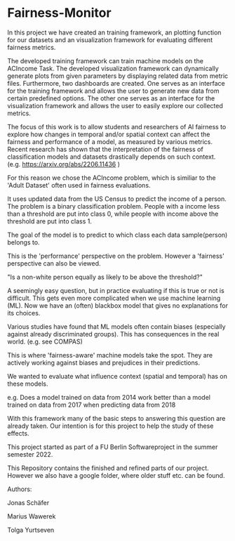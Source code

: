 # Fairness-Monitor

In this project we have created an training framework, an plotting function for our datasets and an visualization framework for evaluating different fairness metrics. 

The developed training framework can train machine models on the ACIncome Task.
The developed visualization framework can dynamically generate plots from given parameters by displaying related data from metric files. 
Furthermore, two dashboards are created.
One serves as an interface for the training framework and allows the user to generate new data from certain predefined options.
The other one serves as an interface for the visualization framework and allows the user to easily explore our collected metrics.


The focus of this work is to allow students and researchers of AI fairness to explore how changes in temporal and/or spatial context can affect the fairness and performance of a model, as measured by various metrics. 
Recent research has shown that the interpretation of the fairness of classification models and datasets drastically depends on such context. (e.g. https://arxiv.org/abs/2206.11436 )

For this reason we chose the ACIncome problem, which is similiar to the 'Adult Dataset' often used in fairness evaluations.

It uses updated data from the US Census to predict the income of a person. The problem is a binary classification problem. People with a income less than a threshold are put into class 0, while people with income above the threshold are put into class 1.

The goal of the model is to predict to which class each data sample(person) belongs to.



This is the 'performance' perspective on the problem. However a 'fairness' perspective can also be viewed.

"Is a non-white person equally as likely to be above the threshold?"

A seemingly easy question, but in practice evaluating if this is true or not is difficult. This gets even more complicated when we use machine learning (ML). Now we have an (often) blackbox model that gives no explanations for its choices.



Various studies have found that ML models often contain biases (especially against already discriminated groups). This has consequences in the real world. (e.g. see COMPAS)



This is where 'fairness-aware' machine models take the spot. They are actively working against biases and prejudices in their predictions.

We wanted to evaluate what influence context (spatial and temporal) has on these models.

e.g. Does a model trained on data from 2014 work better than a model trained on data from 2017 when predicting data from 2018

With this framework many of the basic steps to answering this question are already taken. Our intention is for this project to help the study of these effects.


This project started as part of a FU Berlin Softwareproject in the summer semester 2022.

This Repository contains the finished and refined parts of our project.
However we also have a google folder, where older stuff etc. can be found.

Authors:

Jonas Schäfer

Marius Wawerek

Tolga Yurtseven
